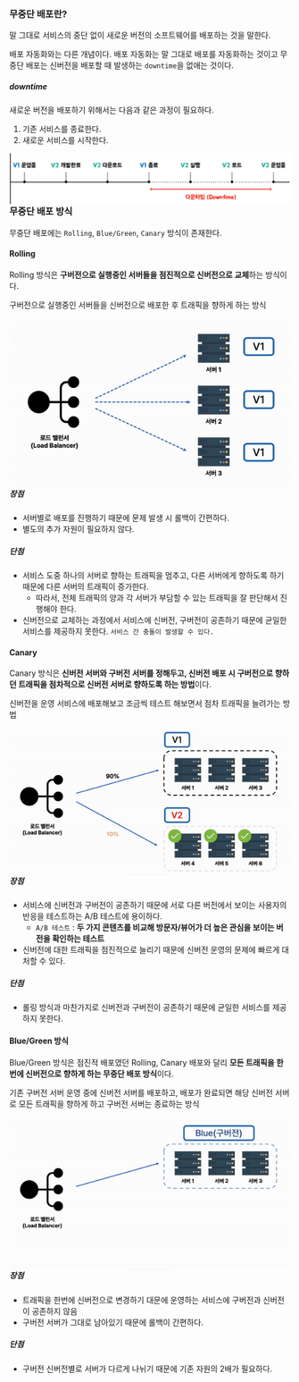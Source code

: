 ### 무중단 배포란?

말 그대로 서비스의 중단 없이 새로운 버전의 소프트웨어를 배포하는 것을 말한다.

배포 자동화와는 다른 개념이다. 배포 자동화는 말 그대로 배포를 자동화하는 것이고 무중단 배포는 신버전을 배포할 때 발생하는 `downtime`을 없애는 것이다.



##### downtime

새로운 버전을 배포하기 위해서는 다음과 같은 과정이 필요하다.

1. 기존 서비스를 종료한다.
2. 새로운 서비스를 시작한다.

<img src="../images/image-20241119201906381.png" align="left" />



```markdown
배포 자동화를 한 내 토이 프로젝트의 downtime은 약 30초로 측정됐다. 이는 사용자가 30초 동안 서비스를 이용하지 못하고 내가 사용자라도 이 서비스를 사용하지 않을 것이다. 따라서, 이 문제를 해결하고자 무중단 배포를 학습
```



### 무중단 배포 방식

무중단 배포에는 `Rolling`, `Blue/Green`, `Canary` 방식이 존재한다.



#### Rolling

Rolling 방식은 **구버전으로 실행중인 서버들을 점진적으로 신버전으로 교체**하는 방식이다.

구버전으로 실행중인 서버들을 신버전으로 배포한 후 트래픽을 향하게 하는 방식

##### <img src="../images/rolling.gif" align="left" />





















##### 장점

- 서버별로 배포를 진행하기 때문에 문제 발생 시 롤백이 간편하다.
- 별도의 추가 자원이 필요하지 않다.

##### 단점

- 서비스 도중 하나의 서버로 향하는 트래픽을 멈추고, 다른 서버에게 향하도록 하기 때문에 다른 서버의 트래픽이 증가한다.
  - 따라서, 전체 트래픽의 양과 각 서버가 부담할 수 있는 트래픽을 잘 판단해서 진행해야 한다.
- 신버전으로 교체하는 과정에서 서비스에 신버전, 구버전이 공존하기 때문에 균일한 서비스를 제공하지 못한다. `서비스 간 충돌이 발생할 수 있다.`



#### Canary

Canary 방식은 **신버전 서버와 구버전 서버를 정해두고, 신버전 배포 시 구버전으로 향하던 트래픽을 점차적으로 신버전 서버로 향하도록 하는 방법**이다.

신버전을 운영 서비스에 배포해보고 조금씩 테스트 해보면서 점차 트래픽을 늘려가는 방법

<img src="../images/canary.gif" align="left" />

##### 장점

- 서비스에 신버전과 구버전이 공존하기 때문에 서로 다른 버전에서 보이는 사용자의 반응을 테스트하는 A/B 테스트에 용이하다.
  - `A/B 테스트` : **두 가지 콘텐츠를 비교해 방문자/뷰어가 더 높은 관심을 보이는 버전을 확인하는 테스트**
- 신버전에 대한 트래픽을 점진적으로 늘리기 때문에 신버전 운영의 문제에 빠르게 대처할 수 있다.

##### 단점

- 롤링 방식과 마찬가지로 신버전과 구버전이 공존하기 때문에 균일한 서비스를 제공하지 못한다.



#### Blue/Green 방식

Blue/Green 방식은 점진적 배포였던 Rolling, Canary 배포와 달리 **모든 트래픽을 한번에 신버전으로 향하게 하는 무중단 배포 방식**이다.

기존 구버전 서버 운영 중에 신버전 서버를 배포하고, 배포가 완료되면 해당 신버전 서버로 모든 트래픽을 향하게 하고 구버전 서버는 종료하는 방식

<img src="../images/bluegreen.gif" align="left" />

##### 장점

- 트래픽을 한번에 신버전으로 변경하기 대문에 운영하는 서비스에 구버전과 신버전이 공존하지 않음
- 구버전 서버가 그대로 남아있기 때문에 롤백이 간편하다.

##### 단점

- 구버전 신버전별로 서버가 다르게 나뉘기 때문에 기존 자원의 2배가 필요하다.